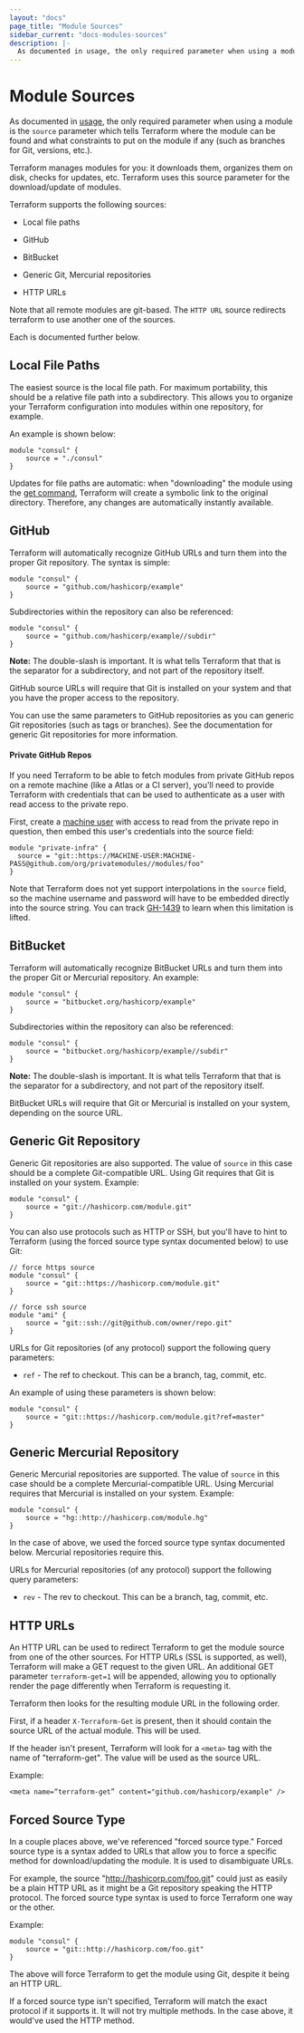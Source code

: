 ```yaml
---
layout: "docs"
page_title: "Module Sources"
sidebar_current: "docs-modules-sources"
description: |-
  As documented in usage, the only required parameter when using a module is the `source` parameter which tells Terraform where the module can be found and what constraints to put on the module if any (such as branches for Git, versions, etc.).
---
```


# Module Sources

As documented in [usage](/docs/modules/usage.html), the only required
parameter when using a module is the `source` parameter which tells Terraform
where the module can be found and what constraints to put on the module
if any (such as branches for Git, versions, etc.).

Terraform manages modules for you: it downloads them, organizes them
on disk, checks for updates, etc. Terraform uses this source parameter for
the download/update of modules.

Terraform supports the following sources:

  * Local file paths

  * GitHub

  * BitBucket

  * Generic Git, Mercurial repositories

  * HTTP URLs

Note that all remote modules are git-based.  The `HTTP URL` source redirects terraform to use another one of the sources.

Each is documented further below.

## Local File Paths

The easiest source is the local file path. For maximum portability, this
should be a relative file path into a subdirectory. This allows you to
organize your Terraform configuration into modules within one repository,
for example.

An example is shown below:

```
module "consul" {
	source = "./consul"
}
```

Updates for file paths are automatic: when "downloading" the module
using the [get command](/docs/commands/get.html), Terraform will create
a symbolic link to the original directory. Therefore, any changes are
automatically instantly available.

## GitHub

Terraform will automatically recognize GitHub URLs and turn them into
the proper Git repository. The syntax is simple:

```
module "consul" {
	source = "github.com/hashicorp/example"
}
```

Subdirectories within the repository can also be referenced:

```
module "consul" {
	source = "github.com/hashicorp/example//subdir"
}
```

**Note:** The double-slash is important. It is what tells Terraform that
that is the separator for a subdirectory, and not part of the repository
itself.

GitHub source URLs will require that Git is installed on your system
and that you have the proper access to the repository.

You can use the same parameters to GitHub repositories as you can generic
Git repositories (such as tags or branches). See the documentation for generic
Git repositories for more information.

#### Private GitHub Repos<a id="private-github-repos"></a>

If you need Terraform to be able to fetch modules from private GitHub repos on
a remote machine (like a Atlas or a CI server), you'll need to provide
Terraform with credentials that can be used to authenticate as a user with read
access to the private repo.

First, create a [machine
user](https://developer.github.com/guides/managing-deploy-keys/#machine-users)
with access to read from the private repo in question, then embed this user's
credentials into the source field:

```
module "private-infra" {
  source = "git::https://MACHINE-USER:MACHINE-PASS@github.com/org/privatemodules//modules/foo"
}
```

Note that Terraform does not yet support interpolations in the `source` field,
so the machine username and password will have to be embedded directly into the
source string. You can track
[GH-1439](https://github.com/hashicorp/terraform/issues/1439) to learn when this
limitation is lifted.

## BitBucket

Terraform will automatically recognize BitBucket URLs and turn them into
the proper Git or Mercurial repository. An example:

```
module "consul" {
	source = "bitbucket.org/hashicorp/example"
}
```

Subdirectories within the repository can also be referenced:

```
module "consul" {
	source = "bitbucket.org/hashicorp/example//subdir"
}
```

**Note:** The double-slash is important. It is what tells Terraform that
that is the separator for a subdirectory, and not part of the repository
itself.

BitBucket URLs will require that Git or Mercurial is installed on your
system, depending on the source URL.

## Generic Git Repository

Generic Git repositories are also supported. The value of `source` in this
case should be a complete Git-compatible URL. Using Git requires that
Git is installed on your system. Example:

```
module "consul" {
	source = "git://hashicorp.com/module.git"
}
```

You can also use protocols such as HTTP or SSH, but you'll have to hint
to Terraform (using the forced source type syntax documented below) to use
Git:

```
// force https source
module "consul" {
	source = "git::https://hashicorp.com/module.git"
}

// force ssh source
module "ami" {
	source = "git::ssh://git@github.com/owner/repo.git"
}
```

URLs for Git repositories (of any protocol) support the following query
parameters:

  * `ref` - The ref to checkout. This can be a branch, tag, commit, etc.

An example of using these parameters is shown below:

```
module "consul" {
	source = "git::https://hashicorp.com/module.git?ref=master"
}
```

## Generic Mercurial Repository

Generic Mercurial repositories are supported. The value of `source` in this
case should be a complete Mercurial-compatible URL. Using Mercurial requires that
Mercurial is installed on your system. Example:

```
module "consul" {
	source = "hg::http://hashicorp.com/module.hg"
}
```

In the case of above, we used the forced source type syntax documented below.
Mercurial repositories require this.

URLs for Mercurial repositories (of any protocol) support the following query
parameters:

  * `rev` - The rev to checkout. This can be a branch, tag, commit, etc.

## HTTP URLs

An HTTP URL can be used to redirect Terraform to get the module source from 
one of the other sources.  For HTTP URLs (SSL is supported, as well), 
Terraform will make a GET request to the given URL.
An additional GET parameter `terraform-get=1` will be appended, allowing
you to optionally render the page differently when Terraform is requesting it.

Terraform then looks for the resulting module URL in the following order.

First, if a header `X-Terraform-Get` is present, then it should contain
the source URL of the actual module. This will be used.

If the header isn't present, Terraform will look for a `<meta>` tag
with the name of "terraform-get". The value will be used as the source
URL.  

Example:

```
<meta name=“terraform-get” content="github.com/hashicorp/example" />
```

## Forced Source Type

In a couple places above, we've referenced "forced source type." Forced
source type is a syntax added to URLs that allow you to force a specific
method for download/updating the module. It is used to disambiguate URLs.

For example, the source "http://hashicorp.com/foo.git" could just as
easily be a plain HTTP URL as it might be a Git repository speaking the
HTTP protocol. The forced source type syntax is used to force Terraform
one way or the other.

Example:

```
module "consul" {
	source = "git::http://hashicorp.com/foo.git"
}
```

The above will force Terraform to get the module using Git, despite it
being an HTTP URL.

If a forced source type isn't specified, Terraform will match the exact
protocol if it supports it. It will not try multiple methods. In the case
above, it would've used the HTTP method.
